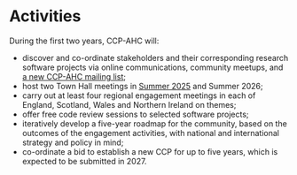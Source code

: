 # Activities 

During the first two years, CCP-AHC will:

- discover and co-ordinate stakeholders and their corresponding research software projects via online communications, community meetups, and [a new CCP-AHC mailing list](../index.md#stay-informed);
- host two Town Hall meetings in [Summer 2025](./town-hall-2025.md) and Summer 2026;
- carry out at least four regional engagement meetings in each of England, Scotland, Wales and Northern Ireland on themes;
- offer free code review sessions to selected software projects;
- iteratively develop a five-year roadmap for the community, based on the outcomes of the engagement activities, with national and international strategy and policy in mind;
- co-ordinate a bid to establish a new CCP for up to five years, which is expected to be submitted in 2027.

